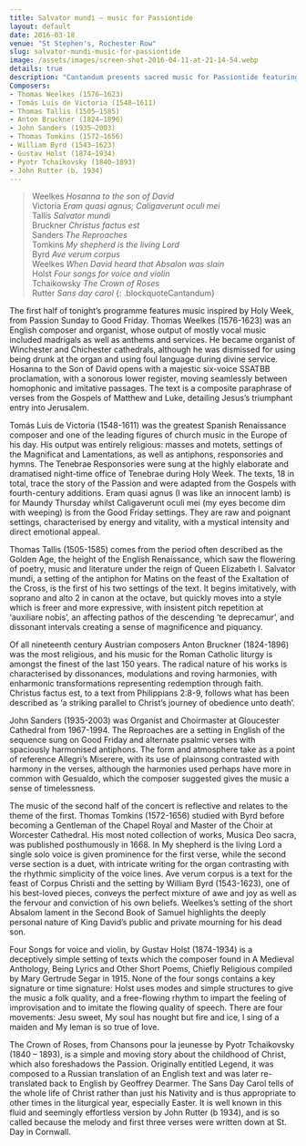 ```yaml
---
title: Salvator mundi – music for Passiontide
layout: default
date: 2016-03-18
venue: "St Stephen's, Rochester Row"
slug: salvator-mundi-music-for-passiontide
image: /assets/images/screen-shot-2016-04-11-at-21-14-54.webp
details: true
description: "Cantandum presents sacred music for Passiontide featuring works by Weelkes, Victoria, Tallis, Bruckner, Sanders and Tomkins at St Stephen's, Rochester Row."
Composers:
- Thomas Weelkes (1576–1623)
- Tomás Luis de Victoria (1548–1611)
- Thomas Tallis (1505–1585)
- Anton Bruckner (1824–1896)
- John Sanders (1935–2003)
- Thomas Tomkins (1572–1656)
- William Byrd (1543–1623)
- Gustav Holst (1874–1934)
- Pyotr Tchaikovsky (1840–1893)
- John Rutter (b. 1934)
---
```


> Weelkes *Hosanna to the son of David*  
> Victoria *Eram quasi agnus; Caligaverunt oculi mei*  
> Tallis *Salvator mundi*  
> Bruckner *Christus factus est*  
> Sanders *The Reproaches*  
> Tomkins *My shepherd is the living Lord*  
> Byrd *Ave verum corpus*  
> Weelkes *When David heard that Absalon was slain*  
> Holst *Four songs for voice and violin*  
> Tchaikowsky *The Crown of Roses*  
> Rutter *Sans day carol*
{: .blockquoteCantandum}

The first half of tonight’s programme features music inspired by Holy Week, from Passion Sunday to Good Friday.  Thomas Weelkes (1576-1623) was an English composer and organist, whose output of mostly vocal music included madrigals as well as anthems and services.   He became organist of Winchester and Chichester cathedrals, although he was dismissed for using being drunk at the organ and using foul language during divine service.  Hosanna to the Son of David opens with a majestic six-voice SSATBB proclamation, with a sonorous lower register, moving seamlessly between homophonic and imitative passages. The text is a composite paraphrase of verses from the Gospels of Matthew and Luke, detailing Jesus’s triumphant entry into Jerusalem.

Tomás Luis de Victoria (1548-1611) was the greatest Spanish Renaissance composer and one of the leading figures of church music in the Europe of his day.  His output was entirely religious: masses and motets, settings of the Magnificat and Lamentations, as well as antiphons, responsories and hymns.  The Tenebrae Responsories were sung at the highly elaborate and dramatised night-time office of Tenebrae during Holy Week.  The texts, 18 in total, trace the story of the Passion and were adapted from the Gospels with fourth-century additions.  Eram quasi agnus (I was like an innocent lamb) is for Maundy Thursday whilst Caligaverunt oculi mei (my eyes become dim with weeping) is from the Good Friday settings.  They are raw and poignant settings, characterised by energy and vitality, with a mystical intensity and direct emotional appeal.

Thomas Tallis (1505-1585) comes from the period often described as the Golden Age, the height of the English Renaissance, which saw the flowering of poetry, music and literature under the reign of Queen Elizabeth I.  Salvator mundi, a setting of the antiphon for Matins on the feast of the Exaltation of the Cross, is the first of his two settings of the text. It begins imitatively, with soprano and alto 2 in canon at the octave, but quickly moves into a style which is freer and more expressive, with insistent pitch repetition at ‘auxiliare nobis’, an affecting pathos of the descending ‘te deprecamur’, and dissonant intervals creating a sense of magnificence and piquancy.

Of all nineteenth century Austrian composers Anton Bruckner (1824-1896) was the most religious, and his music for the Roman Catholic liturgy is amongst the finest of the last 150 years. The radical nature of his works is characterised by dissonances, modulations and roving harmonies, with enharmonic transformations representing redemption through faith. Christus factus est, to a text from Philippians 2:8-9, follows what has been described as ‘a striking parallel to Christ’s journey of obedience unto death’.

John Sanders (1935-2003) was Organist and Choirmaster at Gloucester Cathedral from 1967-1994.   The Reproaches are a setting in English of the sequence sung on Good Friday and alternate psalmic verses with spaciously harmonised antiphons.  The form and atmosphere take as a point of reference Allegri’s Miserere, with its use of plainsong contrasted with harmony in the verses, although the harmonies used perhaps have more in common with Gesualdo, which the composer suggested gives the music a sense of timelessness.

The music of the second half of the concert is reflective and relates to the theme of the first. Thomas Tomkins (1572-1656) studied with Byrd before becoming a Gentleman of the Chapel Royal and Master of the Choir at Worcester Cathedral.  His most noted collection of works, Musica Deo sacra, was published posthumously in 1668.  In My shepherd is the living Lord a single solo voice is given prominence for the first verse, while the second verse section is a duet, with intricate writing for the organ contrasting with the rhythmic simplicity of the voice lines.  Ave verum corpus is a text for the feast of Corpus Christi and the setting by William Byrd (1543-1623), one of his best-loved pieces, conveys the perfect mixture of awe and joy as well as the fervour and conviction of his own beliefs.  Weelkes’s setting of the short Absalom lament in the Second Book of Samuel highlights the deeply personal nature of King David’s public and private mourning for his dead son.

Four Songs for voice and violin, by Gustav Holst (1874-1934) is a deceptively simple setting of texts which the composer found in A Medieval Anthology, Being Lyrics and Other Short Poems, Chiefly Religious compiled by Mary Gertrude Segar in 1915. None of the four songs contains a key signature or time signature: Holst uses modes and simple structures to give the music a folk quality, and a free-flowing rhythm to impart the feeling of improvisation and to imitate the flowing quality of speech.  There are four movements: Jesu sweet, My soul has nought but fire and ice, I sing of a maiden and My leman is so true of love.

The Crown of Roses, from Chansons pour la jeunesse by Pyotr Tchaikovsky (1840 – 1893), is a simple and moving story about the childhood of Christ, which also foreshadows the Passion.  Originally entitled Legend, it was composed to a Russian translation of an English text and was later re-translated back to English by Geoffrey Dearmer.  The Sans Day Carol tells of the whole life of Christ rather than just his Nativity and is thus appropriate to other times in the liturgical year, especially Easter.  It is well known in this fluid and seemingly effortless version by John Rutter (b 1934), and is so called because the melody and first three verses were written down at St. Day in Cornwall.
